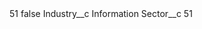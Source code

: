 <?xml version="1.0" encoding="UTF-8"?>
<CustomMetadata xmlns="http://soap.sforce.com/2006/04/metadata" xmlns:xsi="http://www.w3.org/2001/XMLSchema-instance" xmlns:xsd="http://www.w3.org/2001/XMLSchema">
    <label>51</label>
    <protected>false</protected>
    <values>
        <field>Industry__c</field>
        <value xsi:type="xsd:string">Information</value>
    </values>
    <values>
        <field>Sector__c</field>
        <value xsi:type="xsd:string">51</value>
    </values>
</CustomMetadata>
